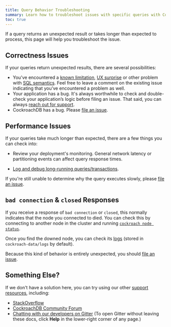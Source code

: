 ```yaml
---
title: Query Behavior Troubleshooting
summary: Learn how to troubleshoot issues with specific queries with CockroachDB 
toc: true
---
```


If a query returns an unexpected result or takes longer than expected to process, this page will help you troubleshoot the issue.


## Correctness Issues

If your queries return unexpected results, there are several possibilities:

- You’ve encountered a [known limitation](https://github.com/cockroachdb/cockroach/issues?q=is%3Aopen+is%3Aissue+label%3Aknown-limitation), [UX surprise](https://github.com/cockroachdb/cockroach/issues?utf8=%E2%9C%93&q=is%3Aopen%20is%3Aissue%20label%3Aux-surprise) or other problem with [SQL semantics](https://github.com/cockroachdb/cockroach/issues?utf8=%E2%9C%93&q=is%3Aopen%20is%3Aissue%20label%3Asql-semantics). Feel free to leave a comment on the existing issue indicating that you’ve encountered a problem as well.
- Your application has a bug. It's always worthwhile to check and double-check your application’s logic before filing an issue. That said, you can always [reach out for support](support-resources.html).
 - CockroachDB has a bug. Please [file an issue](file-an-issue.html).

## Performance Issues

If your queries take much longer than expected, there are a few things you can check into:

- Review your deployment's monitoring. General network latency or partitioning events can affect query response times.

- [Log and debug long-running queries/transactions](debug-and-error-logs.html#log-queries).

If you're still unable to determine why the query executes slowly, please [file an issue](file-an-issue.html).

## `bad connection` & `closed` Responses

If you receive a response of `bad connection` or `closed`, this normally indicates that the node you connected to died. You can check this by connecting to another node in the cluster and running [`cockroach node status`](view-node-details.html#show-the-status-of-all-nodes).

Once you find the downed node, you can check its [logs](debug-and-error-logs.html) (stored in `cockroach-data/logs` by default).

Because this kind of behavior is entirely unexpected, you should [file an issue](file-an-issue.html).

## Something Else?

If we don't have a solution here, you can try using our other [support resources](support-resources.html), including:

- [StackOverflow](http://stackoverflow.com/questions/tagged/cockroachdb)
- [CockroachDB Community Forum](https://forum.cockroachlabs.com)
- [Chatting with our developers on Gitter](https://gitter.im/cockroachdb/cockroach) (To open Gitter without leaving these docs, click **Help** in the lower-right corner of any page.)
